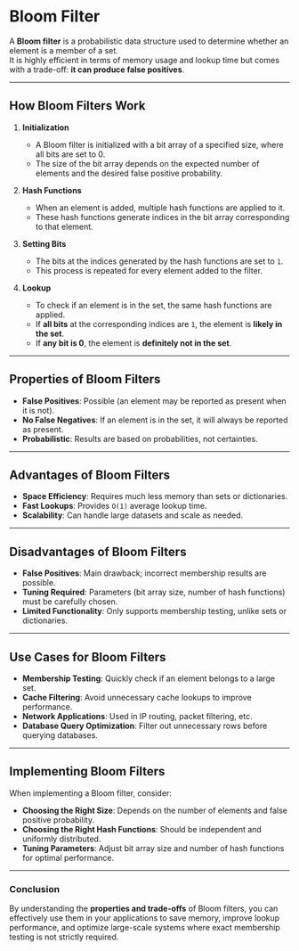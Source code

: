 # Bloom Filter

A **Bloom filter** is a probabilistic data structure used to determine whether an element is a member of a set.  
It is highly efficient in terms of memory usage and lookup time but comes with a trade-off: **it can produce false positives**.

---

## How Bloom Filters Work

1. **Initialization**  
   - A Bloom filter is initialized with a bit array of a specified size, where all bits are set to 0.  
   - The size of the bit array depends on the expected number of elements and the desired false positive probability.

2. **Hash Functions**  
   - When an element is added, multiple hash functions are applied to it.  
   - These hash functions generate indices in the bit array corresponding to that element.

3. **Setting Bits**  
   - The bits at the indices generated by the hash functions are set to `1`.  
   - This process is repeated for every element added to the filter.

4. **Lookup**  
   - To check if an element is in the set, the same hash functions are applied.  
   - If **all bits** at the corresponding indices are `1`, the element is **likely in the set**.  
   - If **any bit is 0**, the element is **definitely not in the set**.

---

## Properties of Bloom Filters

- **False Positives**: Possible (an element may be reported as present when it is not).  
- **No False Negatives**: If an element is in the set, it will always be reported as present.  
- **Probabilistic**: Results are based on probabilities, not certainties.  

---

## Advantages of Bloom Filters

- **Space Efficiency**: Requires much less memory than sets or dictionaries.  
- **Fast Lookups**: Provides `O(1)` average lookup time.  
- **Scalability**: Can handle large datasets and scale as needed.  

---

## Disadvantages of Bloom Filters

- **False Positives**: Main drawback; incorrect membership results are possible.  
- **Tuning Required**: Parameters (bit array size, number of hash functions) must be carefully chosen.  
- **Limited Functionality**: Only supports membership testing, unlike sets or dictionaries.  

---

## Use Cases for Bloom Filters

- **Membership Testing**: Quickly check if an element belongs to a large set.  
- **Cache Filtering**: Avoid unnecessary cache lookups to improve performance.  
- **Network Applications**: Used in IP routing, packet filtering, etc.  
- **Database Query Optimization**: Filter out unnecessary rows before querying databases.  

---

## Implementing Bloom Filters

When implementing a Bloom filter, consider:

- **Choosing the Right Size**: Depends on the number of elements and false positive probability.  
- **Choosing the Right Hash Functions**: Should be independent and uniformly distributed.  
- **Tuning Parameters**: Adjust bit array size and number of hash functions for optimal performance.  

---

### Conclusion

By understanding the **properties and trade-offs** of Bloom filters, you can effectively use them in your applications to save memory, improve lookup performance, and optimize large-scale systems where exact membership testing is not strictly required.
